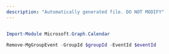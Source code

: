 ```yaml
---
description: "Automatically generated file. DO NOT MODIFY"
---
```


```powershell

Import-Module Microsoft.Graph.Calendar

Remove-MgGroupEvent -GroupId $groupId -EventId $eventId

```